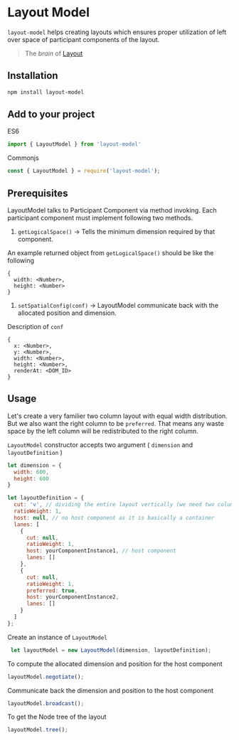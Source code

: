 # Layout Model

`layout-model` helps creating layouts which ensures proper utilization of left over space of participant components of the layout.

> The *brain* of [Layout](https://github.com/ud-ud/layout)

## Installation

```bash
npm install layout-model
```

## Add to your project

ES6

```javascript
import { LayoutModel } from 'layout-model'
```

Commonjs

```javascript
const { LayoutModel } = require('layout-model');
```

## Prerequisites

LayoutModel talks to Participant Component via method invoking. Each participant component must implement following two methods.

1. `getLogicalSpace()` -> Tells the minimum dimension required by that component.

An example returned object from `getLogicalSpace()` should be like the following

```
{
  width: <Number>,
  height: <Number>
}
```

1. `setSpatialConfig(conf)` -> LayoutModel communicate back with the allocated position and dimension.

Description of `conf`

```
{
  x: <Number>,
  y: <Number>,
  width: <Number>,
  height: <Number>,
  renderAt: <DOM_ID>
}
```

## Usage

Let's create a very familier two column layout with equal width distribution. But we also want the right column to be `preferred`. That means any waste space by the left column will be redistributed to the right column.

`LayoutModel` constructor accepts two argument ( `dimension` and `layoutDefinition` )

```javascript
let dimension = {
  width: 600,
  height: 600
}
```

```javascript
let layoutDefinition = {
  cut: 'v', // dividing the entire layout vertically (we need two columns)
  ratioWeight: 1,
  host: null, // no host component as it is basically a container
  lanes: [
    {
      cut: null,
      ratioWeight: 1,
      host: yourComponentInstance1, // host component
      lanes: []
    },
    {
      cut: null, 
      ratioWeight: 1,
      preferred: true,
      host: yourComponentInstance2,
      lanes: []
    }
  ]
};
```

Create an instance of `LayoutModel`

```javascript
 let layoutModel = new LayoutModel(dimension, layoutDefinition);
```

To compute the allocated dimension and position for the host component

```javascript
layoutModel.negotiate();
```

Communicate back the dimension and position to the host component

```javascript
layoutModel.broadcast();
```

To get the Node tree of the layout

```javascript
layoutModel.tree();
```
